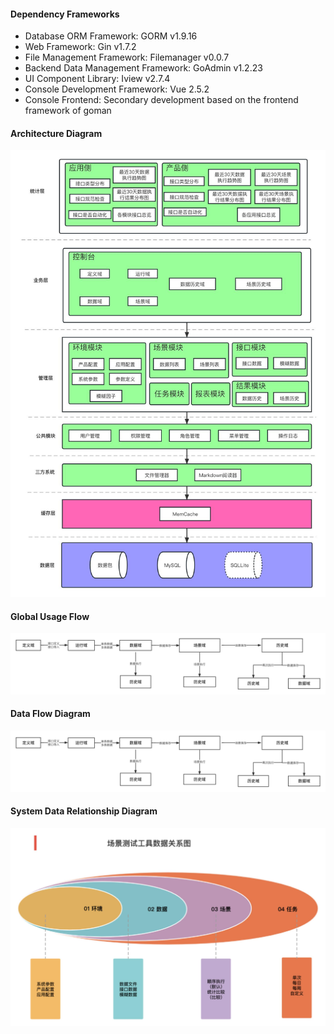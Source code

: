 #### Dependency Frameworks
- Database ORM Framework: GORM v1.9.16
- Web Framework: Gin v1.7.2
- File Management Framework: Filemanager v0.0.7
- Backend Data Management Framework: GoAdmin v1.2.23
- UI Component Library: Iview v2.7.4
- Console Development Framework: Vue 2.5.2
- Console Frontend: Secondary development based on the frontend framework of goman

#### Architecture Diagram
<img src="./image/arch.jpg">

#### Global Usage Flow
<img src="./image/数据流程图.png">

#### Data Flow Diagram
<img src="./image/数据流程图.png">

#### System Data Relationship Diagram
<img src="./image/系统数据关系图.jpg">
